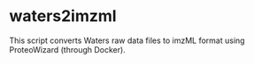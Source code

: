 # waters2imzml
This script converts Waters raw data files to imzML format using ProteoWizard (through Docker). 
